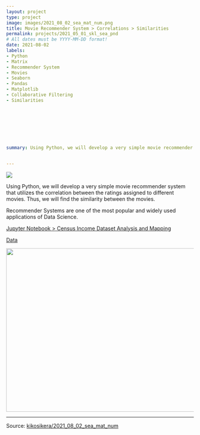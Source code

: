 ```yaml
---
layout: project
type: project
image: images/2021_08_02_sea_mat_num.png
title: Movie Recommender System > Correlations > Similarities
permalink: projects/2021_05_01_skl_sea_pnd
# All dates must be YYYY-MM-DD format!
date: 2021-08-02
labels:
- Python
- Matrix
- Recommender System
- Movies
- Seaborn
- Pandas
- Matplotlib
- Collaborative Filtering
- Similarities








summary: Using Python, we will develop a very simple movie recommender system that utilizes the correlation between the ratings assigned to different movies. Thus, we will find the similarity between the movies.


---
```


<img class="ui image" src="{{ site.baseurl }}/images/2021_05_01_skl_sea_pnd_pannel.png">

Using Python, we will develop a very simple movie recommender system that utilizes the correlation between the ratings assigned to different movies. Thus, we will find the similarity between the movies.

Recommender Systems are one of the most popular and widely used applications of Data Science.


[Jupyter Notebook > Census Income Dataset Analysis and Mapping](https://colab.research.google.com/gist/kikosikera/7eac1aa4e203383093ba1f969a740b0e/2021_08_02_sea_mat_num.ipynb?authuser=5)

[Data](https://github.com/kikosikera/2021_08_02_sea_mat_num/tree/master/data)


<img class="ui image" src="{{ site.baseurl }}/images/2021_05_01_skl_sea_pnd_pannel.png" style="width:720px;height:439px;"/>



<hr>

Source: <a href="https://github.com/kikosikera/2021_08_02_sea_mat_num/tree/main/data"><i class="large github icon"></i>kikosikera/2021_08_02_sea_mat_num</a>
